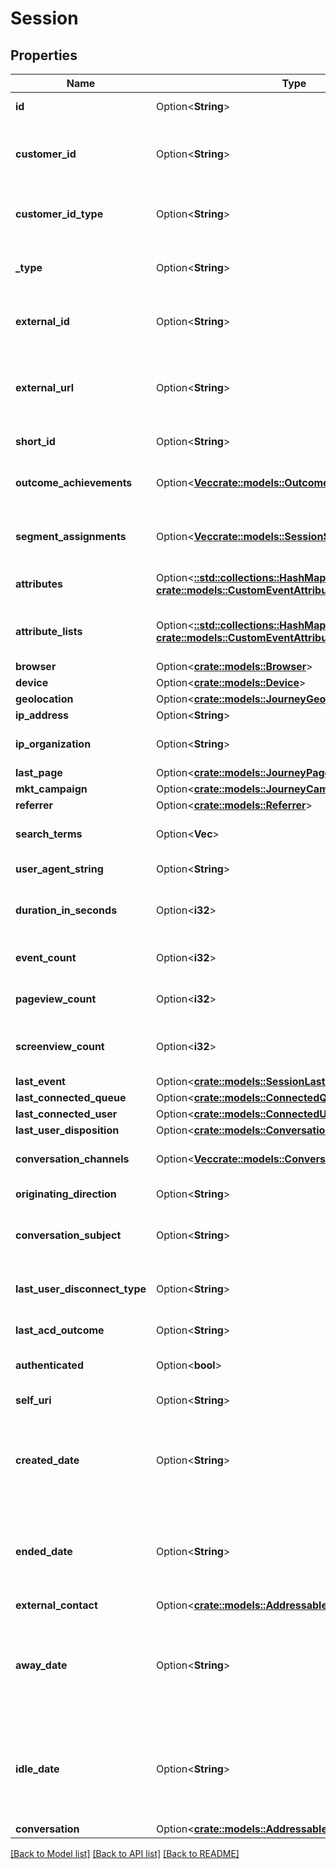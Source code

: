 # Session

## Properties

Name | Type | Description | Notes
------------ | ------------- | ------------- | -------------
**id** | Option<**String**> | The globally unique identifier for the object. | [optional][readonly]
**customer_id** | Option<**String**> | Primary identifier of the customer in the source where the events for the session originate from. | [optional]
**customer_id_type** | Option<**String**> | Type of source customer identifier (e.g. cookie, email, phone). | [optional]
**_type** | Option<**String**> | Session types indicate the type or category of sessions (e.g. web, ticket, delivery, atm). | [optional]
**external_id** | Option<**String**> | Unique identifier in the external system where the events for the session originate from. | [optional]
**external_url** | Option<**String**> | A URL that identifies an external system-of-record resource that may have more detailed information on the session. | [optional]
**short_id** | Option<**String**> | Shortened numeric identifier of 4-6 digits. | [optional]
**outcome_achievements** | Option<[**Vec<crate::models::OutcomeAchievement>**](OutcomeAchievement.md)> | List of the outcome achievements by the customer in this session. | [optional]
**segment_assignments** | Option<[**Vec<crate::models::SessionSegmentAssignment>**](SessionSegmentAssignment.md)> | List of the segment assignments to the customer in this session. | [optional]
**attributes** | Option<[**::std::collections::HashMap<String, crate::models::CustomEventAttribute>**](CustomEventAttribute.md)> | Attributes projected from the session's event stream. | [optional]
**attribute_lists** | Option<[**::std::collections::HashMap<String, crate::models::CustomEventAttributeList>**](CustomEventAttributeList.md)> | List-type attributes projected from the session's event stream. | [optional]
**browser** | Option<[**crate::models::Browser**](Browser.md)> |  | [optional]
**device** | Option<[**crate::models::Device**](Device.md)> |  | [optional]
**geolocation** | Option<[**crate::models::JourneyGeolocation**](JourneyGeolocation.md)> |  | [optional]
**ip_address** | Option<**String**> | Customer's IP address. | [optional]
**ip_organization** | Option<**String**> | Customer's IP-based organization or ISP name. | [optional]
**last_page** | Option<[**crate::models::JourneyPage**](JourneyPage.md)> |  | [optional]
**mkt_campaign** | Option<[**crate::models::JourneyCampaign**](JourneyCampaign.md)> |  | [optional]
**referrer** | Option<[**crate::models::Referrer**](Referrer.md)> |  | [optional]
**search_terms** | Option<**Vec<String>**> | Search terms associated with the session. | [optional]
**user_agent_string** | Option<**String**> | String identifying the user agent. | [optional]
**duration_in_seconds** | Option<**i32**> | Indicates how long the session has been active (valid for an individual device). | [optional]
**event_count** | Option<**i32**> | The count of all events performed during the session. | [optional]
**pageview_count** | Option<**i32**> | The count of all pageviews performed during the session. | [optional]
**screenview_count** | Option<**i32**> | The count of all screenviews performed during the session. | [optional]
**last_event** | Option<[**crate::models::SessionLastEvent**](SessionLastEvent.md)> |  | [optional]
**last_connected_queue** | Option<[**crate::models::ConnectedQueue**](ConnectedQueue.md)> |  | [optional]
**last_connected_user** | Option<[**crate::models::ConnectedUser**](ConnectedUser.md)> |  | [optional]
**last_user_disposition** | Option<[**crate::models::ConversationUserDisposition**](ConversationUserDisposition.md)> |  | [optional]
**conversation_channels** | Option<[**Vec<crate::models::ConversationChannel>**](ConversationChannel.md)> | Represents the channels used for this conversation. | [optional]
**originating_direction** | Option<**String**> | The original direction of the conversation. | [optional]
**conversation_subject** | Option<**String**> | The subject for the conversation, for example an email subject. | [optional]
**last_user_disconnect_type** | Option<**String**> | Disconnect reason for the last user connected to the conversation. | [optional]
**last_acd_outcome** | Option<**String**> | Last ACD outcome for the conversation. | [optional]
**authenticated** | Option<**bool**> | Indicates whether or not the session is authenticated. | [optional]
**self_uri** | Option<**String**> | The URI for this object | [optional][readonly]
**created_date** | Option<**String**> | Timestamp indicating when the session was created. Date time is represented as an ISO-8601 string. For example: yyyy-MM-ddTHH:mm:ss[.mmm]Z | [optional]
**ended_date** | Option<**String**> | Timestamp indicating when the session was ended. Date time is represented as an ISO-8601 string. For example: yyyy-MM-ddTHH:mm:ss[.mmm]Z | [optional]
**external_contact** | Option<[**crate::models::AddressableEntityRef**](AddressableEntityRef.md)> |  | [optional]
**away_date** | Option<**String**> | Timestamp indicating when the visitor should be considered as away. Date time is represented as an ISO-8601 string. For example: yyyy-MM-ddTHH:mm:ss[.mmm]Z | [optional]
**idle_date** | Option<**String**> | Timestamp indicating when the visitor should be considered as idle. Date time is represented as an ISO-8601 string. For example: yyyy-MM-ddTHH:mm:ss[.mmm]Z | [optional]
**conversation** | Option<[**crate::models::AddressableEntityRef**](AddressableEntityRef.md)> |  | [optional]

[[Back to Model list]](../README.md#documentation-for-models) [[Back to API list]](../README.md#documentation-for-api-endpoints) [[Back to README]](../README.md)



